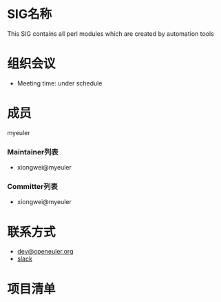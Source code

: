 # SIG名称

This SIG contains all perl modules which are created by automation tools


# 组织会议

- Meeting time: under schedule



# 成员
myeuler

### Maintainer列表
- xiongwei@myeuler



### Committer列表
- xiongwei@myeuler



# 联系方式

- [dev@openeuler.org](dev@openeuler.org)
- [slack](openeuler.slack.com)


# 项目清单

